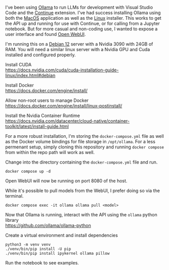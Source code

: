 I've been using [Ollama](https://ollama.com) to run LLMs for development with Visual Studio Code and the [Continue](https://www.continue.dev) extension. I've had success installing Ollama using both the [MacOS](https://ollama.com/download/mac) application as well as the [Linux](https://ollama.com/download/linux) installer. This works to get the API up and running for use with Continue, or for calling from a Jupyter notebook. But for more casual and non-coding use, I wanted to expose a user interface and found [Open WebUI](https://docs.openwebui.com).

I'm running this on a [Debian 12](https://www.debian.org/releases/bookworm/) server with a Nvidia 3090 with 24GB of RAM. You will need a similar linux server with a Nvidia GPU and Cuda installed and configured properly.

Install CUDA<br/>
https://docs.nvidia.com/cuda/cuda-installation-guide-linux/index.html#debian

Install Docker<br/>
https://docs.docker.com/engine/install/

Allow non-root users to manage Docker<br/>
https://docs.docker.com/engine/install/linux-postinstall/

Install the Nvidia Container Runtime<br/>
https://docs.nvidia.com/datacenter/cloud-native/container-toolkit/latest/install-guide.html

For a more robust installation, I'm storing the `docker-compose.yml` file as well as the Docker volume bindings for file storage in `/opt/ollama`. For a less permenant setup, simply cloning this repository and running `docker compose` from within the repo path will work as well.

Change into the directory containing the `docker-compose.yml` file and run.
```
docker compose up -d
```

Open WebUI will now be running on port 8080 of the host.

While it's possible to pull models from the WebUI, I prefer doing so via the terminal.
```
docker compose exec -it ollama ollama pull <model>
```

Now that Ollama is running, interact with the API using the `ollama` python library<br/>
https://github.com/ollama/ollama-python

Create a virtual environment and install dependencies
```
python3 -m venv venv
./venv/bin/pip install -U pip
./venv/bin/pip install ipykernel ollama pillow
```

Run the notebook to see examples.
